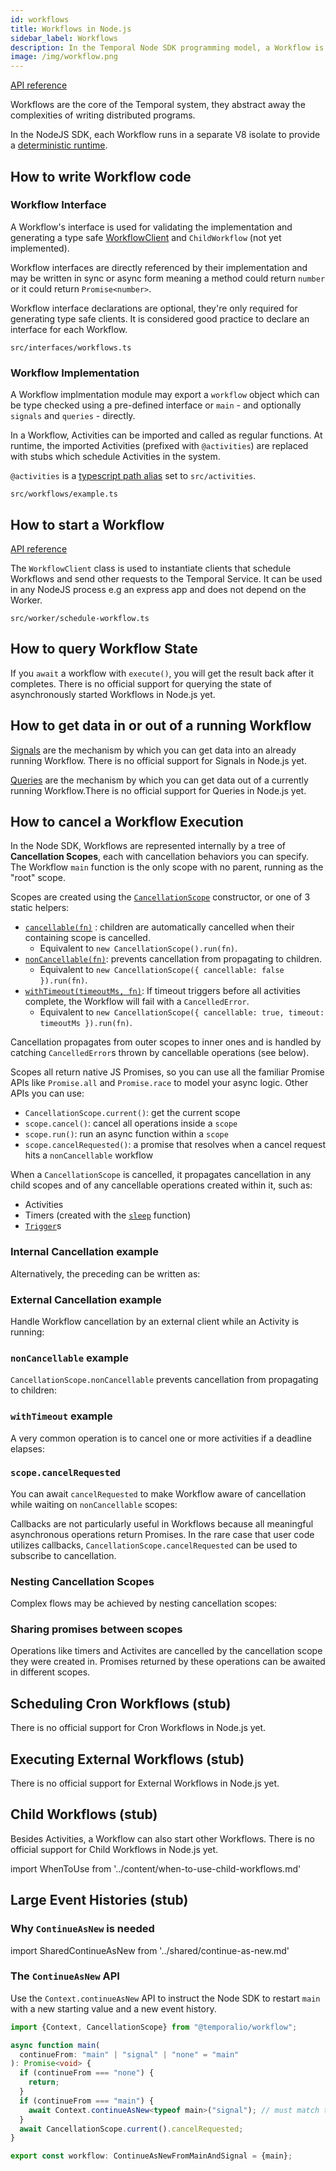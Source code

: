 ```yaml
---
id: workflows
title: Workflows in Node.js
sidebar_label: Workflows
description: In the Temporal Node SDK programming model, a Workflow is an exportable function that adheres to a set of rules.
image: /img/workflow.png
---
```


[API reference](https://nodejs.temporal.io/api/modules/workflow)

Workflows are the core of the Temporal system, they abstract away the complexities of writing distributed programs.

In the NodeJS SDK, each Workflow runs in a separate V8 isolate to provide a [deterministic runtime](/docs/node/determinism).

## How to write Workflow code

### Workflow Interface

A Workflow's interface is used for validating the implementation and generating a type safe [WorkflowClient](https://nodejs.temporal.io/api/interfaces/client.workflowclient) and `ChildWorkflow` (not yet implemented).

Workflow interfaces are directly referenced by their implementation and may be written in sync or async form meaning a method could return `number` or it could return `Promise<number>`.

Workflow interface declarations are optional, they're only required for generating type safe clients. It is considered good practice to declare an interface for each Workflow.

`src/interfaces/workflows.ts`

<!--SNIPSTART nodejs-hello-workflow-interface {"enable_source_link": false}-->
<!--SNIPEND-->

### Workflow Implementation

A Workflow implmentation module may export a `workflow` object which can be type checked using a pre-defined interface or `main` - and optionally `signals` and `queries` - directly.

In a Workflow, Activities can be imported and called as regular functions. At runtime, the imported Activities (prefixed with `@activities`) are replaced with stubs which schedule Activities in the system.

`@activities` is a [typescript path alias](https://www.typescriptlang.org/tsconfig#paths) set to `src/activities`.

`src/workflows/example.ts`

<!--SNIPSTART nodejs-hello-workflow {"enable_source_link": false}-->
<!--SNIPEND-->

## How to start a Workflow

[API reference](https://nodejs.temporal.io/api/modules/client)

The `WorkflowClient` class is used to instantiate clients that schedule Workflows and send other requests to the Temporal Service.
It can be used in any NodeJS process e.g an express app and does not depend on the Worker.

`src/worker/schedule-workflow.ts`

<!--SNIPSTART nodejs-hello-client {"enable_source_link": false}-->
<!--SNIPEND-->

## How to query Workflow State

If you `await` a workflow with `execute()`, you will get the result back after it completes.
There is no official support for querying the state of asynchronously started Workflows in Node.js yet.

## How to get data in or out of a running Workflow

[Signals](/docs/go/signals) are the mechanism by which you can get data into an already running Workflow. There is no official support for Signals in Node.js yet.

[Queries](/docs/go/queries) are the mechanism by which you can get data out of a currently running Workflow.There is no official support for Queries in Node.js yet.

## How to cancel a Workflow Execution

In the Node SDK, Workflows are represented internally by a tree of **Cancellation Scopes**, each with cancellation behaviors you can specify.
The Workflow `main` function is the only scope with no parent, running as the "root" scope.

Scopes are created using the [`CancellationScope`](https://nodejs.temporal.io/api/classes/workflow.cancellationscope) constructor, or one of 3 static helpers:

- [`cancellable(fn)`](https://nodejs.temporal.io/api/classes/workflow.cancellationscope#cancellable-1) : children are automatically cancelled when their containing scope is cancelled.
  - Equivalent to `new CancellationScope().run(fn)`.
- [`nonCancellable(fn)`](https://nodejs.temporal.io/api/classes/workflow.cancellationscope#noncancellable): prevents cancellation from propagating to children.
  - Equivalent to `new CancellationScope({ cancellable: false }).run(fn)`.
- [`withTimeout(timeoutMs, fn)`](https://nodejs.temporal.io/api/classes/workflow.cancellationscope#withtimeout): If timeout triggers before all activities complete, the Workflow will fail with a `CancelledError`.
  - Equivalent to `new CancellationScope({ cancellable: true, timeout: timeoutMs }).run(fn)`.

Cancellation propagates from outer scopes to inner ones and is handled by catching `CancelledError`s thrown by cancellable operations (see below).

Scopes all return native JS Promises, so you can use all the familiar Promise APIs like `Promise.all` and `Promise.race` to model your async logic.
Other APIs you can use:

- `CancellationScope.current()`: get the current scope
- `scope.cancel()`: cancel all operations inside a `scope`
- `scope.run()`: run an async function within a `scope`
- `scope.cancelRequested()`: a promise that resolves when a cancel request hits a `nonCancellable` workflow

When a `CancellationScope` is cancelled, it propagates cancellation in any child scopes and of any cancellable operations created within it, such as:

- Activities
- Timers (created with the [`sleep`](https://nodejs.temporal.io/api/modules/workflow#sleep) function)
- [`Trigger`](https://nodejs.temporal.io/api/classes/workflow.trigger)s

### Internal Cancellation example

<!--SNIPSTART nodejs-cancel-a-timer-from-workflow-->
<!--SNIPEND-->

Alternatively, the preceding can be written as:

<!--SNIPSTART nodejs-cancel-a-timer-from-workflow-alternative-impl-->
<!--SNIPEND-->

### External Cancellation example

Handle Workflow cancellation by an external client while an Activity is running:

<!--SNIPSTART nodejs-handle-external-workflow-cancellation-while-activity-running-->
<!--SNIPEND-->

### `nonCancellable` example

`CancellationScope.nonCancellable` prevents cancellation from propagating to children:

<!--SNIPSTART nodejs-non-cancellable-shields-children-->
<!--SNIPEND-->

### `withTimeout` example

A very common operation is to cancel one or more activities if a deadline elapses:

<!--SNIPSTART nodejs-multiple-activities-single-timeout-workflow-->
<!--SNIPEND-->

### `scope.cancelRequested`

You can await `cancelRequested` to make Workflow aware of cancellation while waiting on `nonCancellable` scopes:

<!--SNIPSTART nodejs-cancel-requested-with-non-cancellable-->
<!--SNIPEND-->

Callbacks are not particularly useful in Workflows because all meaningful asynchronous operations return Promises.
In the rare case that user code utilizes callbacks, `CancellationScope.cancelRequested` can be used to subscribe to cancellation.

<!--SNIPSTART nodejs-cancellation-scopes-with-callbacks-->
<!--SNIPEND-->

### Nesting Cancellation Scopes

Complex flows may be achieved by nesting cancellation scopes:

<!--SNIPSTART nodejs-nested-cancellation-scopes-->
<!--SNIPEND-->

### Sharing promises between scopes

Operations like timers and Activites are cancelled by the cancellation scope they were created in. Promises returned by these operations can be awaited in different scopes.

<!--SNIPSTART nodejs-shared-promise-scopes-->
<!--SNIPEND-->

<!--SNIPSTART nodejs-shield-awaited-in-root-scope-->
<!--SNIPEND-->

## Scheduling Cron Workflows (stub)

There is no official support for Cron Workflows in Node.js yet.

## Executing External Workflows (stub)

There is no official support for External Workflows in Node.js yet.

## Child Workflows (stub)

Besides Activities, a Workflow can also start other Workflows.
There is no official support for Child Workflows in Node.js yet.

import WhenToUse from '../content/when-to-use-child-workflows.md'

<WhenToUse
signalsLink="/docs/go/signals"
/>

## Large Event Histories (stub)

### Why `ContinueAsNew` is needed

import SharedContinueAsNew from '../shared/continue-as-new.md'

<SharedContinueAsNew />

### The `ContinueAsNew` API

Use the `Context.continueAsNew` API to instruct the Node SDK to restart `main` with a new starting value and a new event history.

```ts
import {Context, CancellationScope} from "@temporalio/workflow";

async function main(
  continueFrom: "main" | "signal" | "none" = "main"
): Promise<void> {
  if (continueFrom === "none") {
    return;
  }
  if (continueFrom === "main") {
    await Context.continueAsNew<typeof main>("signal"); // must match the arguments expected by `main`
  }
  await CancellationScope.current().cancelRequested;
}

export const workflow: ContinueAsNewFromMainAndSignal = {main};
```
